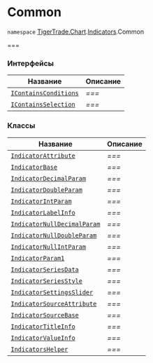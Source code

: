 
# Common

`namespace` [TigerTrade.Chart](../../TigerTrade.Chart.md).[Indicators](../../TigerTrade.Chart/Indicators.md).Common

===


### Интерфейсы
| Название | Описание |
| --- | --- |
| [`IContainsConditions`](./Common/IContainsConditions.cs.md) | *===* |
| [`IContainsSelection`](./Common/IContainsSelection.cs.md) | *===* |

### Классы
| Название | Описание |
| --- | --- |
| [`IndicatorAttribute`](./Common/IndicatorAttribute.cs.md) | *===* |
| [`IndicatorBase`](./Common/IndicatorBase.cs.md) | *===* |
| [`IndicatorDecimalParam`](./Common/IndicatorDecimalParam.cs.md) | *===* |
| [`IndicatorDoubleParam`](./Common/IndicatorDoubleParam.cs.md) | *===* |
| [`IndicatorIntParam`](./Common/IndicatorIntParam.cs.md) | *===* |
| [`IndicatorLabelInfo`](./Common/IndicatorLabelInfo.cs.md) | *===* |
| [`IndicatorNullDecimalParam`](./Common/IndicatorNullDecimalParam.cs.md) | *===* |
| [`IndicatorNullDoubleParam`](./Common/IndicatorNullDoubleParam.cs.md) | *===* |
| [`IndicatorNullIntParam`](./Common/IndicatorNullIntParam.cs.md) | *===* |
| [`IndicatorParam1`](./Common/IndicatorParam1.cs.md) | *===* |
| [`IndicatorSeriesData`](./Common/IndicatorSeriesData.cs.md) | *===* |
| [`IndicatorSeriesStyle`](./Common/IndicatorSeriesStyle.cs.md) | *===* |
| [`IndicatorSettingsSlider`](./Common/IndicatorSettingsSlider.cs.md) | *===* |
| [`IndicatorSourceAttribute`](./Common/IndicatorSourceAttribute.cs.md) | *===* |
| [`IndicatorSourceBase`](./Common/IndicatorSourceBase.cs.md) | *===* |
| [`IndicatorTitleInfo`](./Common/IndicatorTitleInfo.cs.md) | *===* |
| [`IndicatorValueInfo`](./Common/IndicatorValueInfo.cs.md) | *===* |
| [`IndicatorsHelper`](./Common/IndicatorsHelper.cs.md) | *===* |
